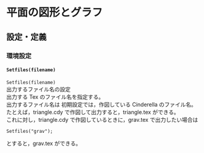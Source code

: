 # 平面の図形とグラフ  
## 設定・定義  
### 環境設定  
#### `Setfiles(filename)`  
`Setfiles(filename)`  
出力するファイル名の設定  
出力する Tex のファイル名を指定する。  
出力するファイル名は 初期設定では，作図している Cinderella のファイル名。  
たとえば，triangle.cdy で作図して出力すると，triangle.tex ができる。  
これに対し，triangle.cdy で作図しているときに，grav.tex で出力したい場合は  
```  
Setfiles("grav");  
```  
とすると，grav.tex ができる。
